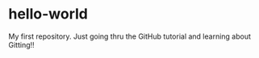 # hello-world
My first repository.
Just going thru the GitHub tutorial and learning about Gitting!!
